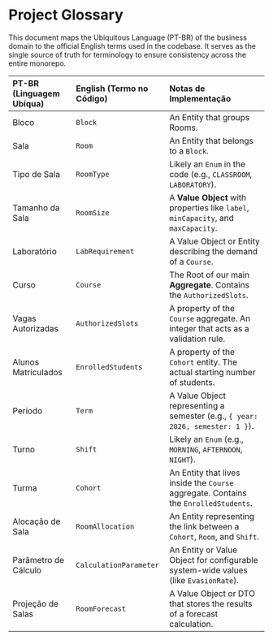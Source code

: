 # Project Glossary

This document maps the Ubiquitous Language (PT-BR) of the business domain to the official English terms used in the codebase. It serves as the single source of truth for terminology to ensure consistency across the entire monorepo.

| PT-BR (Linguagem Ubíqua) | English (Termo no Código) | Notas de Implementação                                                               |
| :----------------------- | :------------------------ | :----------------------------------------------------------------------------------- |
| Bloco                    | `Block`                   | An Entity that groups Rooms.                                                         |
| Sala                     | `Room`                    | An Entity that belongs to a `Block`.                                                 |
| Tipo de Sala             | `RoomType`                | Likely an `Enum` in the code (e.g., `CLASSROOM`, `LABORATORY`).                      |
| Tamanho da Sala          | `RoomSize`                | A **Value Object** with properties like `label`, `minCapacity`, and `maxCapacity`.   |
| Laboratório              | `LabRequirement`          | A Value Object or Entity describing the demand of a `Course`.                        |
| Curso                    | `Course`                  | The Root of our main **Aggregate**. Contains the `AuthorizedSlots`.                  |
| Vagas Autorizadas        | `AuthorizedSlots`         | A property of the `Course` aggregate. An integer that acts as a validation rule.     |
| Alunos Matriculados      | `EnrolledStudents`        | A property of the `Cohort` entity. The actual starting number of students.           |
| Período                  | `Term`                    | A Value Object representing a semester (e.g., `{ year: 2026, semester: 1 }`).        |
| Turno                    | `Shift`                   | Likely an `Enum` (e.g., `MORNING`, `AFTERNOON`, `NIGHT`).                            |
| Turma                    | `Cohort`                  | An Entity that lives inside the `Course` aggregate. Contains the `EnrolledStudents`. |
| Alocação de Sala         | `RoomAllocation`          | An Entity representing the link between a `Cohort`, `Room`, and `Shift`.             |
| Parâmetro de Cálculo     | `CalculationParameter`    | An Entity or Value Object for configurable system-wide values (like `EvasionRate`).  |
| Projeção de Salas        | `RoomForecast`            | A Value Object or DTO that stores the results of a forecast calculation.             |
